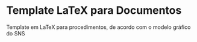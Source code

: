 # Template LaTeX para Documentos
Template em LaTeX para procedimentos, de acordo com o modelo gráfico do SNS
